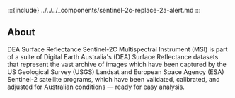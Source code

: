 :::{include} ../../../_components/sentinel-2c-replace-2a-alert.md
:::

## About

DEA Surface Reflectance Sentinel-2C Multispectral Instrument (MSI) is part of a suite of Digital Earth Australia's (DEA) Surface Reflectance datasets that represent the vast archive of images which have been captured by the US Geological Survey (USGS) Landsat and European Space Agency (ESA) Sentinel-2 satellite programs, which have been validated, calibrated, and adjusted for Australian conditions — ready for easy analysis.

